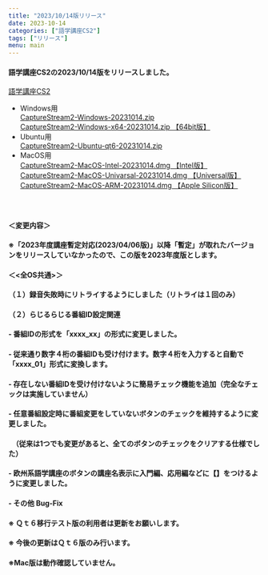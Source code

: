 ```yaml
---
title: "2023/10/14版リリース"
date: 2023-10-14
categories: ["語学講座CS2"]
tags: ["リリース"]
menu: main
---
```

#### 語学講座CS2の2023/10/14版をリリースしました。
[語学講座CS2](https://csreviser.github.io/CaptureStream2/)　　　　　

* Windows用    
[CaptureStream2-Windows-20231014.zip](https://github.com/CSReviser/CaptureStream2/releases/download/20231014/CaptureStream2-Windows-20231014.zip)   
[CaptureStream2-Windows-x64-20231014.zip 【64bit版】](https://github.com/CSReviser/CaptureStream2/releases/download/20231014/CaptureStream2-Windows-x64-20231014.zip) 
* Ubuntu用    
[CaptureStream2-Ubuntu-qt6-20231014.zip](https://github.com/CSReviser/CaptureStream2/releases/download/20231014/CaptureStream2-Ubuntu-qt6-20231014.zip)
* MacOS用    
[CaptureStream2-MacOS-Intel-20231014.dmg 【Intel版】](https://github.com/CSReviser/CaptureStream2/releases/download/20231014/CaptureStream2-MacOS-Intel-20231014.dmg)   
[CaptureStream2-MacOS-Univarsal-20231014.dmg 【Universal版】](https://github.com/CSReviser/CaptureStream2/releases/download/20231014/CaptureStream2-MacOS-Univarsal-20231014.dmg)   
[CaptureStream2-MacOS-ARM-20231014.dmg 【Apple Silicon版】](https://github.com/CSReviser/CaptureStream2/releases/download/20231014/CaptureStream2-MacOS-ARM-20231014.dmg)
####  　　　  
#### ＜変更内容＞　
#### ※「2023年度講座暫定対応(2023/04/06版)」以降「暫定」が取れたバージョンをリリースしていなかったので、この版を2023年度版とします。
#### ＜<全OS共通>＞
#### （１）録音失敗時にリトライするようにしました（リトライは１回のみ）
#### （２）らじるらじる番組ID設定関連
#### - 番組IDの形式を「xxxx_xx」の形式に変更しました。
#### - 従来通り数字４桁の番組IDも受け付けます。数字４桁を入力すると自動で「xxxx_01」形式に変換します。
#### - 存在しない番組IDを受け付けないように簡易チェック機能を追加（完全なチェックは実施していません）
#### - 任意番組設定時に番組変更をしていないボタンのチェックを維持するように変更しました。
#### 　（従来は1つでも変更があると、全てのボタンのチェックをクリアする仕様でした）
#### - 欧州系語学講座のボタンの講座名表示に入門編、応用編などに【】をつけるように変更しました。
#### - その他 Bug-Fix

#### ※ Ｑｔ６移行テスト版の利用者は更新をお願いします。
#### ※ 今後の更新はＱｔ６版のみ行います。
#### ※Mac版は動作確認していません。
